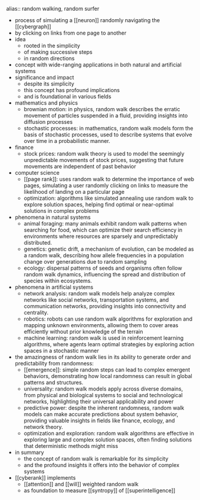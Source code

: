 alias:: random walking, random surfer

- process of simulating a [[neuron]] randomly navigating the [[cybergraph]]
- by clicking on links from one page to another
- idea
	- rooted in the simplicity
	- of making successive steps
	- in random directions
- concept with wide-ranging applications in both natural and artificial systems
- significance and impact
	- despite its simplicity
	- this concept has profound implications
	- and is foundational in various fields
- mathematics and physics
	- brownian motion: in physics, random walk describes the erratic movement of particles suspended in a fluid, providing insights into diffusion processes
	- stochastic processes: in mathematics, random walk models form the basis of stochastic processes, used to describe systems that evolve over time in a probabilistic manner.
- finance
	- stock prices: random walk theory is used to model the seemingly unpredictable movements of stock prices, suggesting that future movements are independent of past behavior
- computer science
	- [[page rank]]: uses random walk to determine the importance of web pages, simulating a user randomly clicking on links to measure the likelihood of landing on a particular page
	- optimization: algorithms like simulated annealing use random walk to explore solution spaces, helping find optimal or near-optimal solutions in complex problems
- phenomena in natural systems
	- animal foraging: many animals exhibit random walk patterns when searching for food, which can optimize their search efficiency in environments where resources are sparsely and unpredictably distributed.
	- genetics: genetic drift, a mechanism of evolution, can be modeled as a random walk, describing how allele frequencies in a population change over generations due to random sampling
	- ecology: dispersal patterns of seeds and organisms often follow random walk dynamics, influencing the spread and distribution of species within ecosystems.
- phenomena in artificial systems
	- network analysis: random walk models help analyze complex networks like social networks, transportation systems, and communication networks, providing insights into connectivity and centrality.
	- robotics: robots can use random walk algorithms for exploration and mapping unknown environments, allowing them to cover areas efficiently without prior knowledge of the terrain
	- machine learning: random walk is used in reinforcement learning algorithms, where agents learn optimal strategies by exploring action spaces in a stochastic manner
- the amazingness of random walk lies in its ability to generate order and predictability from randomness:
	- [[emergence]]: simple random steps can lead to complex emergent behaviors, demonstrating how local randomness can result in global patterns and structures.
	- universality: random walk models apply across diverse domains, from physical and biological systems to social and technological networks, highlighting their universal applicability and power
	- predictive power: despite the inherent randomness, random walk models can make accurate predictions about system behavior, providing valuable insights in fields like finance, ecology, and network theory.
	- optimization and exploration: random walk algorithms are effective in exploring large and complex solution spaces, often finding solutions that deterministic methods might miss
- in summary
	- the concept of random walk is remarkable for its simplicity
	- and the profound insights it offers into the behavior of complex systems
- [[cyberank]] implements
	- [[attention]] and [[will]] weighted random walk
	- as foundation to measure [[syntropy]] of [[superintelligence]]